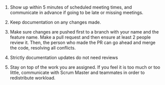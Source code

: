 1. Show up within 5 minutes of scheduled meeting times, and communicate in advance if going to be late or missing meetings.

2. Keep documentation on any changes made. 

3. Make sure changes are pushed first to a branch with your name and the feature name. Make a pull request and then ensure at least 2 people review it. Then, the person who made the PR can go ahead and merge the code, resolving all conflicts. 

4. Strictly documentation updates do not need reviews

5. Stay on top of the work you are assigned. If you feel it is too much or too little, communicate with Scrum Master and teammates in order to redistribute workload.
